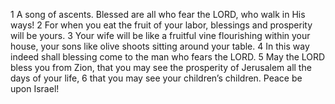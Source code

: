 1	A song of ascents. Blessed are all who fear the LORD, who walk in His ways!
2	For when you eat the fruit of your labor, blessings and prosperity will be yours.
3	Your wife will be like a fruitful vine flourishing within your house, your sons like olive shoots sitting around your table.
4	In this way indeed shall blessing come to the man who fears the LORD.
5	May the LORD bless you from Zion, that you may see the prosperity of Jerusalem all the days of your life,
6	that you may see your children’s children. Peace be upon Israel!